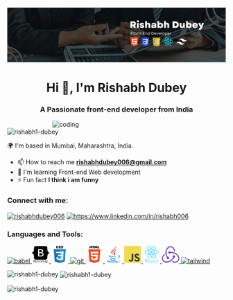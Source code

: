 ![logo](https://github.com/Rishabh1-dubey/Rishabh1-dubey/blob/main/Rishabh%20Dubey_1.png)
<h1 align="center">Hi 👋, I'm Rishabh Dubey</h1>
<h3 align="center">A Passionate front-end developer from India</h3>
<img align ="right" alt="coding" width="400" src="https://physicsgurukul.files.wordpress.com/2019/02/character-1.gif">
<p align="left"> <img src="https://komarev.com/ghpvc/?username=rishabh1-dubey&label=Profile%20views&color=0e75b6&style=flat" alt="rishabh1-dubey" /> </p>

🌍  I'm based in Mumbai, Maharashtra, India.
- 📫 How to reach me **rishabhdubey006@gmail.com**
- 🧠  I'm learning Front-end Web development
- ⚡ Fun fact **I think i am funny**

<h3 align="left">Connect with me:</h3>
<p align="left">
<a href="https://twitter.com/rishabhdubey006" target="blank"><img align="center" src="https://raw.githubusercontent.com/rahuldkjain/github-profile-readme-generator/master/src/images/icons/Social/twitter.svg" alt="rishabhdubey006" height="30" width="40" /></a>
<a href="https://linkedin.com/in/https://www.linkedin.com/in/rishabh006" target="blank"><img align="center" src="https://raw.githubusercontent.com/rahuldkjain/github-profile-readme-generator/master/src/images/icons/Social/linked-in-alt.svg" alt="https://www.linkedin.com/in/rishabh006" height="30" width="40" /></a>
</p>

<h3 align="left">Languages and Tools:</h3>
<p align="left"> <a href="https://babeljs.io/" target="_blank" rel="noreferrer"> <img src="https://www.vectorlogo.zone/logos/babeljs/babeljs-icon.svg" alt="babel" width="40" height="40"/> </a> <a href="https://getbootstrap.com" target="_blank" rel="noreferrer"> <img src="https://raw.githubusercontent.com/devicons/devicon/master/icons/bootstrap/bootstrap-plain-wordmark.svg" alt="bootstrap" width="40" height="40"/> </a> <a href="https://www.w3schools.com/css/" target="_blank" rel="noreferrer"> <img src="https://raw.githubusercontent.com/devicons/devicon/master/icons/css3/css3-original-wordmark.svg" alt="css3" width="40" height="40"/> </a> <a href="https://git-scm.com/" target="_blank" rel="noreferrer"> <img src="https://www.vectorlogo.zone/logos/git-scm/git-scm-icon.svg" alt="git" width="40" height="40"/> </a> <a href="https://www.w3.org/html/" target="_blank" rel="noreferrer"> <img src="https://raw.githubusercontent.com/devicons/devicon/master/icons/html5/html5-original-wordmark.svg" alt="html5" width="40" height="40"/> </a> <a href="https://www.java.com" target="_blank" rel="noreferrer"> <img src="https://raw.githubusercontent.com/devicons/devicon/master/icons/java/java-original.svg" alt="java" width="40" height="40"/> </a> <a href="https://developer.mozilla.org/en-US/docs/Web/JavaScript" target="_blank" rel="noreferrer"> <img src="https://raw.githubusercontent.com/devicons/devicon/master/icons/javascript/javascript-original.svg" alt="javascript" width="40" height="40"/> </a> <a href="https://reactjs.org/" target="_blank" rel="noreferrer"> <img src="https://raw.githubusercontent.com/devicons/devicon/master/icons/react/react-original-wordmark.svg" alt="react" width="40" height="40"/> </a> <a href="https://redux.js.org" target="_blank" rel="noreferrer"> <img src="https://raw.githubusercontent.com/devicons/devicon/master/icons/redux/redux-original.svg" alt="redux" width="40" height="40"/> </a> <a href="https://tailwindcss.com/" target="_blank" rel="noreferrer"> <img src="https://www.vectorlogo.zone/logos/tailwindcss/tailwindcss-icon.svg" alt="tailwind" width="40" height="40"/> </a> </p>

<p><img align="left" src="https://github-readme-stats.vercel.app/api/top-langs?username=rishabh1-dubey&show_icons=true&locale=en&layout=compact" alt="rishabh1-dubey" /></p>

<p>&nbsp;<img align="center" src="https://github-readme-stats.vercel.app/api?username=rishabh1-dubey&show_icons=true&locale=en" alt="rishabh1-dubey" /></p>

<p><img align="center" src="https://github-readme-streak-stats.herokuapp.com/?user=rishabh1-dubey&" alt="rishabh1-dubey" /></p>
